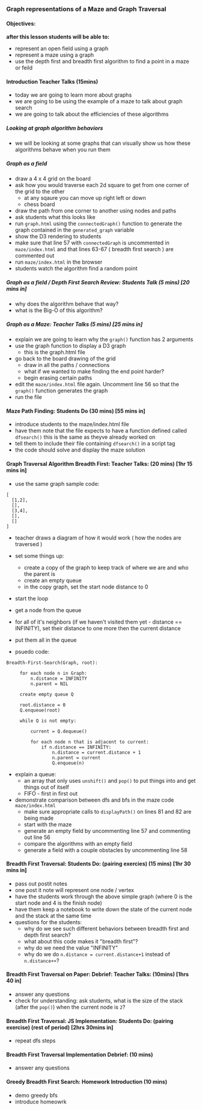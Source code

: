 ### Graph representations of a Maze and Graph Traversal

#### Objectives:
**after this lesson students will be able to:**
- represent an open field using a graph
- represent a maze using a graph
- use the depth first and breadth first algorithm to find a point in a maze or feild

#### Introduction Teacher Talks (15mins)
- today we are going to learn more about graphs
- we are going to be using the example of a maze to talk about graph search
- we are going to talk about the efficiencies of these algorithms

##### Looking at graph algorithm behaviors
- we will be looking at some graphs that can visually show us how these algorithms behave when you run them

##### Graph as a field
- draw a 4 x 4 grid on the board
- ask how you would traverse each 2d square to get from one corner of the grid to the other
  - at any sqaure you can move up right left or down
  - chess board
- draw the path from one corner to another using nodes and paths
- ask students what this looks like
- run `graph.html` using the `connectedGraph()` function to generate the graph contained in the `generated_graph` variable
- show the D3 rendering to students
- make sure that line 57 with `connectedGraph` is uncommented in `maze/index.html` and that lines 63-67 ( breadth first search ) are commented out
- run `maze/index.html` in the browser
- students watch the algorithm find a random point

##### Graph as a field / Depth First Search Review: Students Talk (5 mins) [20 mins in]
- why does the algorithm behave that way?
- what is the Big-O of this algorithm?

##### Graph as a Maze: Teacher Talks (5 mins) [25 mins in]
- explain we are going to learn why the `graph()` function has 2 arguments
- use the graph function to display a D3 graph
  - this is the graph.html file
- go back to the board drawing of the grid
  - draw in all the paths / connections
  - what if we wanted to make finding the end point harder?
  - begin erasing certain paths
- edit the `maze/index.html` file again. Uncomment line 56 so that the `graph()` function generates the graph
- run the file

#### Maze Path Finding: Students Do (30 mins) [55 mins in]
- introduce students to the maze/index.html file
- have them note that the file expects to have a function defined called `dfsearch()` this is the same as theyve already worked on
- tell them to include their file containing `dfsearch()` in a script tag
- the code should solve and display the maze solution

#### Graph Traversal Algorithm Breadth First: Teacher Talks: (20 mins) [1hr 15 mins in]
- use the same graph sample code:
```
[
  [1,2],
  [],
  [3,4],
  [],
  []
]
```
- teacher draws a diagram of how it would work ( how the nodes are traversed )
- set some things up:
  - create a copy of the graph to keep track of where we are and who the parent is
  - create an empty queue
  - in the copy graph, set the start node distance to 0
- start the loop
- get a node from the queue
- for all of it's neighbors (if we haven't visited them yet - distance == INFINITY), set their distance to one more then the current distance
- put them all in the queue

- psuedo code:
```
Breadth-First-Search(Graph, root):

     for each node n in Graph:
         n.distance = INFINITY
         n.parent = NIL

     create empty queue Q

     root.distance = 0
     Q.enqueue(root)

     while Q is not empty:

         current = Q.dequeue()

         for each node n that is adjacent to current:
             if n.distance == INFINITY:
                 n.distance = current.distance + 1
                 n.parent = current
                 Q.enqueue(n)
```
- explain a queue:
  - an array that only uses `unshift()` and `pop()` to put things into and get things out of itself
  - FIFO - first in first out
- demonstrate comparison between dfs and bfs in the maze code `maze/index.html`
  - make sure appropriate calls to `displayPath()` on lines 81 and 82 are being made
  - start with the maze
  - generate an empty field by uncommenting line 57 and commenting out line 56
  - compare the algorithms with an empty field
  - generate a field with a couple obstacles by uncommenting line 58

#### Breadth First Traversal: Students Do: (pairing exercies) (15 mins) [1hr 30 mins in]
- pass out postit notes
- one post it note will represent one node / vertex
- have the students work through the above simple graph (where 0 is the start node and 4 is the finish node)
- have them keep a notebook to write down the state of the current node and the stack at the same time
- questions for the students:
  - why do we see such different behaviors between breadth first and depth first search?
  - what about this code makes it "breadth first"?
  - why do we need the value "INFINITY"
  - why do we do `n.distance = current.distance+1` instead of `n.distance++`?

#### Breadth First Traversal on Paper: Debrief: Teacher Talks: (10mins) [1hrs 40 in]
- answer any questions
- check for understanding: ask students, what is the size of the stack (after the `pop()`) when the current node is `2`?

#### Breadth First Traversal: JS Implementation: Students Do: (pairing exercise) (rest of period) [2hrs 30mins in]
- repeat dfs steps

#### Breadth First Traversal Implementation Debrief: (10 mins)
- answer any questions

#### Greedy Breadth First Search: Homework Introduction (10 mins)
- demo greedy bfs
- introduce homeowrk
